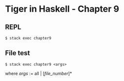 # Tiger in Haskell - Chapter 9

## REPL
```command
$ stack exec chapter9
```

## File test
```command
$ stack exec chapter9 <args>
```
where *args* := all | [*file_number*]*